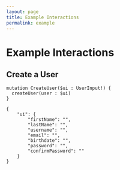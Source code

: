 ```yaml
---
layout: page
title: Example Interactions
permalink: example
---
```


# Example Interactions

## Create a User
```
mutation CreateUser($ui : UserInput!) {
  createUser(user : $ui)
}
```
```
{
	"ui": {
		"firstName": "",
		"lastName": "",
		"username": "",
		"email": "",
		"birthdate": "",
		"password": "",
		"confirmPassword": ""
	}
}
```
